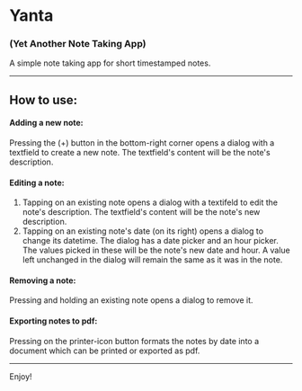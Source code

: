 # Yanta

### (Yet Another Note Taking App)

A simple note taking app for short timestamped notes.

---
## How to use:

#### Adding a new note:
Pressing the (+) button in the bottom-right corner opens a dialog with a textfield to create a new note. The textfield's content will be the note's description.

#### Editing a note:
1. Tapping on an existing note opens a dialog with a textifeld to edit the note's description. The textfield's content will be the note's new description.
2. Tapping on an existing note's date (on its right) opens a dialog to change its datetime. The dialog has a date picker and an hour picker. The values picked in these will be the note's new date and hour. A value left unchanged in the dialog will remain the same as it was in the note.

#### Removing a note:
Pressing and holding an existing note opens a dialog to remove it.

#### Exporting notes to pdf:
Pressing on the printer-icon button formats the notes by date into a document which can be printed or exported as pdf.

--- 
Enjoy!
